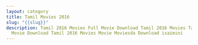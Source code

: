 ```yaml
---
layout: category
title: Tamil Movies 2016
slug: "{{slug}}"
description: Tamil 2016 Movies Full Movie Download Tamil 2016 Movies Tamil Full
  Movie Download Tamil 2016 Movies Movie Moviesda Download isaimini
---
```

